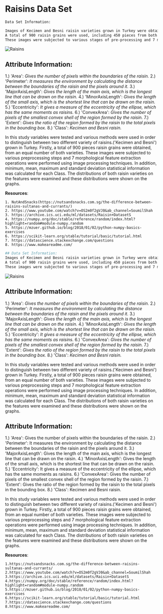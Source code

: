 # Raisins Data Set
```bash
Data Set Information:

Images of Kecimen and Besni raisin varieties grown in Turkey were obtained with CVS. 
A total of 900 raisin grains were used, including 450 pieces from both varieties. 
These images were subjected to various stages of pre-processing and 7 morphological features were extracted.
```
![Raisins](https://cdn-prod.medicalnewstoday.com/content/images/articles/325/325127/raisins-on-a-wooden-spoon.jpg) 

## Attribute Information:
1.) 'Area': *Gives the number of pixels within the boundaries of the raisin.*
2.) 'Perimeter': *It measures the environment by calculating the distance between the boundaries of the raisin and the pixels around it.*
3.) 'MajorAxisLength': *Gives the length of the main axis, which is the longest line that can be drawn on the raisin.*
4.) 'MinorAxisLength': *Gives the length of the small axis, which is the shortest line that can be drawn on the raisin.*
5.) 'Eccentricity': *It gives a measure of the eccentricity of the ellipse, which has the same moments as raisins.*
6.) 'ConvexArea': *Gives the number of pixels of the smallest convex shell of the region formed by the raisin.*
7.) 'Extent': *Gives the ratio of the region formed by the raisin to the total pixels in the bounding box.*
8.) 'Class': *Kecimen and Besni raisin.*

In this study variables were tested and various methods were used in order to distinguish between two different variety of raisins.('Kecimen and Besni') grown in Turkey. Firstly, a total of 900 pieces raisin grains were obtained, from an equal number of both varieties. These images were subjected to various preprocessing steps and 7 morphological feature extraction operations were performed using image processing techniques. In addition, minimum, mean, maximum and standard deviation statistical information was calculated for each Class. The distributions of both raisin varieties on the features were examined and these distributions were shown on the graphs.


**Resources**:

    1. NutAndSnacks(https://nutsandsnacks.com.sg/the-difference-between-raisins-sultanas-and-currants/)
    2. https://www.youtube.com/watch?v=OS2m0f2gVJ0&ab_channel=SoumilShah
    3. https://archive.ics.uci.edu/ml/datasets/Raisin+DatasetS           
    4. https://numpy.org/doc/stable/reference/random/index.html?highlight=random#module-numpy.random
    5. https://mzuer.github.io/blog/2018/01/02/python-numpy-basics-exercises
    6. https://scikit-learn.org/stable/tutorial/basic/tutorial.html
    7. https://datascience.stackexchange.com/questions
    8. https://www.makeareadme.com/
```bash
## Data Set Information:
Images of Kecimen and Besni raisin varieties grown in Turkey were obtained with CVS. 
A total of 900 raisin grains were used, including 450 pieces from both varieties. 
These images were subjected to various stages of pre-processing and 7 morphological features were extracted.
```
![Raisins](image.png) 

## Attribute Information:
1.) 'Area': *Gives the number of pixels within the boundaries of the raisin.*
2.) 'Perimeter': *It measures the environment by calculating the distance between the boundaries of the raisin and the pixels around it.*
3.) 'MajorAxisLength': *Gives the length of the main axis, which is the longest line that can be drawn on the raisin.*
4.) 'MinorAxisLength': *Gives the length of the small axis, which is the shortest line that can be drawn on the raisin.*
5.) 'Eccentricity': *It gives a measure of the eccentricity of the ellipse, which has the same moments as raisins.*
6.) 'ConvexArea': *Gives the number of pixels of the smallest convex shell of the region formed by the raisin.*
7.) 'Extent': *Gives the ratio of the region formed by the raisin to the total pixels in the bounding box.*
8.) 'Class': *Kecimen and Besni raisin.*

In this study variables were tested and various methods were used in order to distinguish between two different variety of raisins.('Kecimen and Besni') grown in Turkey. Firstly, a total of 900 pieces raisin grains were obtained, from an equal number of both varieties. These images were subjected to various preprocessing steps and 7 morphological feature extraction operations were performed using image processing techniques. In addition, minimum, mean, maximum and standard deviation statistical information was calculated for each Class. The distributions of both raisin varieties on the features were examined and these distributions were shown on the graphs.

## Attribute Information:
1.) 'Area': Gives the number of pixels within the boundaries of the raisin.
2.) 'Perimeter': It measures the environment by calculating the distance between the boundaries of the raisin and the pixels around it.
3.) 'MajorAxisLength': Gives the length of the main axis, which is the longest line that can be drawn on the raisin.
4.) 'MinorAxisLength': Gives the length of the small axis, which is the shortest line that can be drawn on the raisin.
5.) 'Eccentricity': It gives a measure of the eccentricity of the ellipse, which has the same moments as raisins.
6.) 'ConvexArea': Gives the number of pixels of the smallest convex shell of the region formed by the raisin.
7.) 'Extent': Gives the ratio of the region formed by the raisin to the total pixels in the bounding box.
8.) 'Class': Kecimen and Besni raisin.

In this study variables were tested and various methods were used in order to distinguish between two different variety of raisins.('Kecimen and Besni') grown in Turkey. Firstly, a total of 900 pieces raisin grains were obtained, from an equal number of both varieties. These images were subjected to various preprocessing steps and 7 morphological feature extraction operations were performed using image processing techniques. In addition, minimum, mean, maximum and standard deviation statistical information was calculated for each Class. The distributions of both raisin varieties on the features were examined and these distributions were shown on the graphs.

**Resources**:

    1.https://nutsandsnacks.com.sg/the-difference-between-raisins-sultanas-and-currants/
    2.https://www.youtube.com/watch?v=OS2m0f2gVJ0&ab_channel=SoumilShah
    3.https://archive.ics.uci.edu/ml/datasets/Raisin+DatasetS           
    4.https://numpy.org/doc/stable/reference/random/index.html?highlight=random#module-numpy.random
    5.https://mzuer.github.io/blog/2018/01/02/python-numpy-basics-exercises
    6.https://scikit-learn.org/stable/tutorial/basic/tutorial.html
    7.https://datascience.stackexchange.com/questions
    8.https://www.makeareadme.com/
